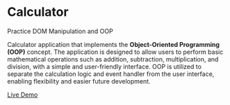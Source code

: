 # Calculator

Practice DOM Manipulation and OOP

Calculator application that implements the **Object-Oriented Programming (OOP)** concept. The application is designed to allow users to perform basic mathematical operations such as addition, subtraction, multiplication, and division, with a simple and user-friendly interface. OOP is utilized to separate the calculation logic and event handler from the user interface, enabling flexibility and easier future development.

[Live Demo](https://hasferrr.github.io/calculator)

